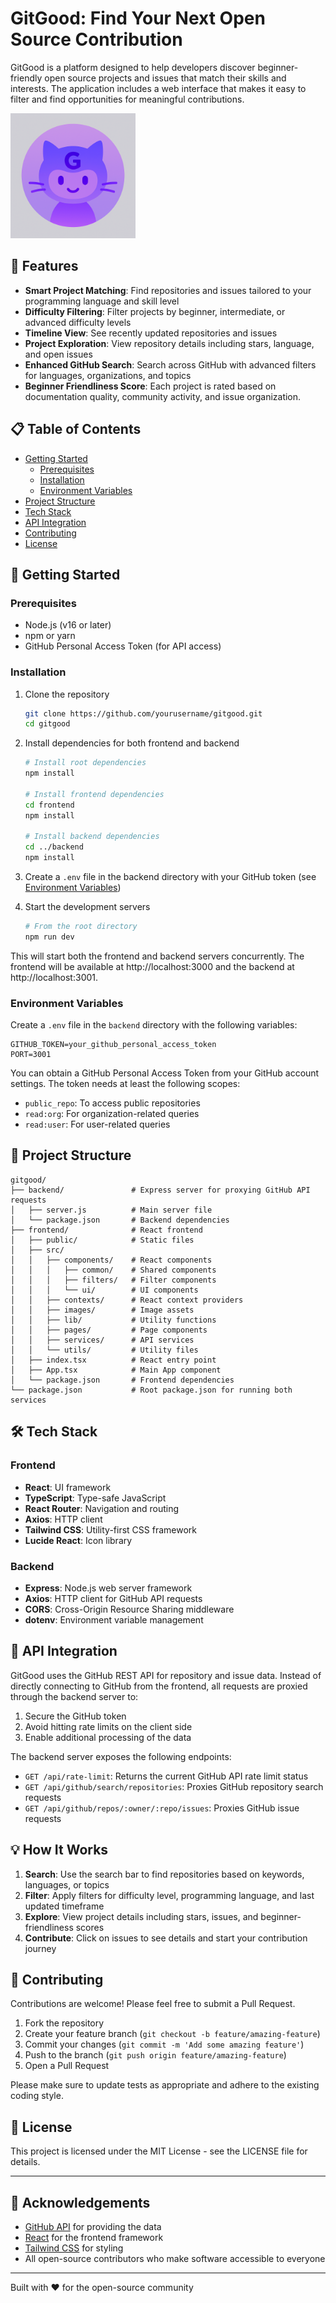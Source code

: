 # GitGood: Find Your Next Open Source Contribution

GitGood is a platform designed to help developers discover beginner-friendly open source projects and issues that match their skills and interests. The application includes a web interface that makes it easy to filter and find opportunities for meaningful contributions.

<img src="frontend/src/images/newpurp.png" alt="GitGood Logo" width="200" />

## 🚀 Features

- **Smart Project Matching**: Find repositories and issues tailored to your programming language and skill level
- **Difficulty Filtering**: Filter projects by beginner, intermediate, or advanced difficulty levels
- **Timeline View**: See recently updated repositories and issues
- **Project Exploration**: View repository details including stars, language, and open issues
- **Enhanced GitHub Search**: Search across GitHub with advanced filters for languages, organizations, and topics
- **Beginner Friendliness Score**: Each project is rated based on documentation quality, community activity, and issue organization.

## 📋 Table of Contents

- [Getting Started](#getting-started)
  - [Prerequisites](#prerequisites)
  - [Installation](#installation)
  - [Environment Variables](#environment-variables)
- [Project Structure](#project-structure)
- [Tech Stack](#tech-stack)
- [API Integration](#api-integration)
- [Contributing](#contributing)
- [License](#license)

## 🏁 Getting Started

### Prerequisites

- Node.js (v16 or later)
- npm or yarn
- GitHub Personal Access Token (for API access)

### Installation

1. Clone the repository
   ```bash
   git clone https://github.com/yourusername/gitgood.git
   cd gitgood
   ```

2. Install dependencies for both frontend and backend
   ```bash
   # Install root dependencies
   npm install
   
   # Install frontend dependencies
   cd frontend
   npm install
   
   # Install backend dependencies
   cd ../backend
   npm install
   ```

3. Create a `.env` file in the backend directory with your GitHub token (see [Environment Variables](#environment-variables))

4. Start the development servers
   ```bash
   # From the root directory
   npm run dev
   ```

This will start both the frontend and backend servers concurrently. The frontend will be available at http://localhost:3000 and the backend at http://localhost:3001.

### Environment Variables

Create a `.env` file in the `backend` directory with the following variables:

```
GITHUB_TOKEN=your_github_personal_access_token
PORT=3001
```

You can obtain a GitHub Personal Access Token from your GitHub account settings. The token needs at least the following scopes:
- `public_repo`: To access public repositories
- `read:org`: For organization-related queries
- `read:user`: For user-related queries

## 📁 Project Structure

```
gitgood/
├── backend/               # Express server for proxying GitHub API requests
│   ├── server.js          # Main server file
│   └── package.json       # Backend dependencies
├── frontend/              # React frontend
│   ├── public/            # Static files
│   ├── src/
│   │   ├── components/    # React components
│   │   │   ├── common/    # Shared components
│   │   │   ├── filters/   # Filter components
│   │   │   └── ui/        # UI components
│   │   ├── contexts/      # React context providers
│   │   ├── images/        # Image assets
│   │   ├── lib/           # Utility functions
│   │   ├── pages/         # Page components
│   │   ├── services/      # API services
│   │   └── utils/         # Utility files
│   ├── index.tsx          # React entry point
│   ├── App.tsx            # Main App component
│   └── package.json       # Frontend dependencies
└── package.json           # Root package.json for running both services
```

## 🛠️ Tech Stack

### Frontend
- **React**: UI framework
- **TypeScript**: Type-safe JavaScript
- **React Router**: Navigation and routing
- **Axios**: HTTP client
- **Tailwind CSS**: Utility-first CSS framework
- **Lucide React**: Icon library

### Backend
- **Express**: Node.js web server framework
- **Axios**: HTTP client for GitHub API requests
- **CORS**: Cross-Origin Resource Sharing middleware
- **dotenv**: Environment variable management

## 🔗 API Integration

GitGood uses the GitHub REST API for repository and issue data. Instead of directly connecting to GitHub from the frontend, all requests are proxied through the backend server to:

1. Secure the GitHub token
2. Avoid hitting rate limits on the client side
3. Enable additional processing of the data

The backend server exposes the following endpoints:

- `GET /api/rate-limit`: Returns the current GitHub API rate limit status
- `GET /api/github/search/repositories`: Proxies GitHub repository search requests
- `GET /api/github/repos/:owner/:repo/issues`: Proxies GitHub issue requests

## 💡 How It Works

1. **Search**: Use the search bar to find repositories based on keywords, languages, or topics
2. **Filter**: Apply filters for difficulty level, programming language, and last updated timeframe
3. **Explore**: View project details including stars, issues, and beginner-friendliness scores
4. **Contribute**: Click on issues to see details and start your contribution journey

## 👥 Contributing

Contributions are welcome! Please feel free to submit a Pull Request.

1. Fork the repository
2. Create your feature branch (`git checkout -b feature/amazing-feature`)
3. Commit your changes (`git commit -m 'Add some amazing feature'`)
4. Push to the branch (`git push origin feature/amazing-feature`)
5. Open a Pull Request

Please make sure to update tests as appropriate and adhere to the existing coding style.

## 📝 License

This project is licensed under the MIT License - see the LICENSE file for details.

---

## 🙏 Acknowledgements

- [GitHub API](https://docs.github.com/en/rest) for providing the data
- [React](https://reactjs.org/) for the frontend framework
- [Tailwind CSS](https://tailwindcss.com/) for styling
- All open-source contributors who make software accessible to everyone

---

Built with ❤️ for the open-source community
